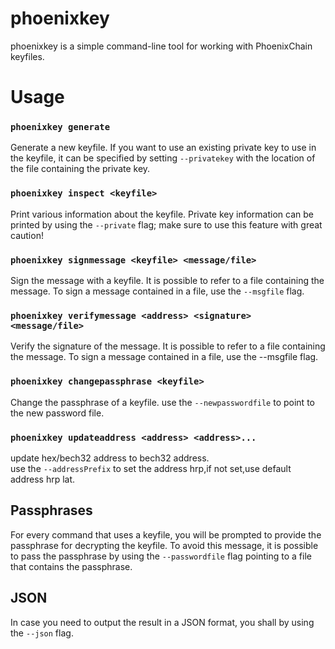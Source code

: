 phoenixkey
======

phoenixkey is a simple command-line tool for working with PhoenixChain keyfiles.


# Usage

### `phoenixkey generate`

Generate a new keyfile.
If you want to use an existing private key to use in the keyfile, it can be 
specified by setting `--privatekey` with the location of the file containing the 
private key.


### `phoenixkey inspect <keyfile>`

Print various information about the keyfile.
Private key information can be printed by using the `--private` flag;
make sure to use this feature with great caution!


### `phoenixkey signmessage <keyfile> <message/file>`

Sign the message with a keyfile.
It is possible to refer to a file containing the message.
To sign a message contained in a file, use the `--msgfile` flag.


### `phoenixkey verifymessage <address> <signature> <message/file>`

Verify the signature of the message.
It is possible to refer to a file containing the message.
To sign a message contained in a file, use the --msgfile flag.


### `phoenixkey changepassphrase <keyfile>`

Change the passphrase of a keyfile.
use the `--newpasswordfile` to point to the new password file.


### `phoenixkey updateaddress <address> <address>...`

update hex/bech32 address to  bech32 address.  
use the `--addressPrefix` to  set the address hrp,if not set,use default address hrp lat.


## Passphrases

For every command that uses a keyfile, you will be prompted to provide the 
passphrase for decrypting the keyfile.  To avoid this message, it is possible
to pass the passphrase by using the `--passwordfile` flag pointing to a file that
contains the passphrase.

## JSON

In case you need to output the result in a JSON format, you shall by using the `--json` flag.
